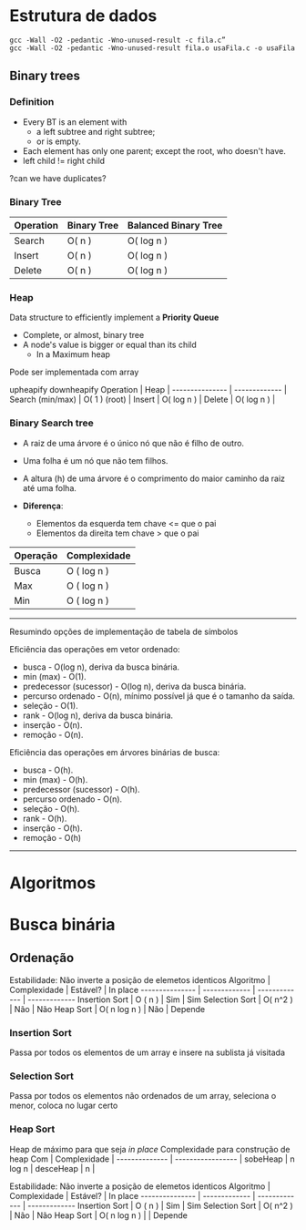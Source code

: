 # Estrutura de dados
```
gcc -Wall -O2 -pedantic -Wno-unused-result -c fila.c”
gcc -Wall -O2 -pedantic -Wno-unused-result fila.o usaFila.c -o usaFila
```

## Binary trees
### Definition
* Every BT is an element with 
    * a left subtree and right subtree;
    *  or is empty.
* Each element has only one parent; except the root, who doesn't have.
* left child != right child

?can we have duplicates?

### Binary Tree
Operation   | Binary Tree   | Balanced Binary Tree  |       
----------  | ------------- | --------------------  |        
Search      | O( n )        | O( log n )
Insert      | O( n )        | O( log n )
Delete      | O( n )        | O( log n )


### Heap
Data structure to efficiently implement a **Priority Queue**
* Complete, or almost, binary tree
* A node's value is bigger or equal than its child
    * In a Maximum heap

Pode ser implementada com array

upheapify
downheapify
Operation           | Heap          |
---------------     | ------------- |
Search (min/max)    | O( 1 ) (root) |
Insert              | O( log n )    |
Delete              | O( log n )    |

### Binary Search tree
* A raiz de uma árvore é o único nó que não é filho de outro.

* Uma folha é um nó que não tem filhos.

* A altura (h) de uma árvore é o comprimento do maior caminho da raiz até uma folha.
* **Diferença**: 
    * Elementos da esquerda tem chave <= que o  pai
    * Elementos da direita tem chave > que o pai

Operação        | Complexidade  |
--------------- | ------------- |
Busca           | O ( log n )   |
Max             | O ( log n )   |
Min             | O ( log n )   |

-------------------------------
Resumindo opções de implementação de tabela de símbolos

Eficiência das operações em vetor ordenado:
* busca - O(log n), deriva da busca binária.
* min (max) - O(1).
* predecessor (sucessor) - O(log n), deriva da busca binária.
* percurso ordenado - O(n), mínimo possível já que é o tamanho da saída.
* seleção - O(1).
* rank - O(log n), deriva da busca binária.
* inserção - O(n).
* remoção - O(n).

Eficiência das operações em árvores binárias de busca:
* busca - O(h).
* min (max) - O(h).
* predecessor (sucessor) - O(h).
* percurso ordenado - O(n).
* seleção - O(h).
* rank - O(h).
* inserção - O(h).
* remoção - O(h)
-------------------------------





# Algoritmos
# Busca binária

## Ordenação
Estabilidade: Não inverte a posição de elemetos identicos
Algoritmo       | Complexidade  | Estável?      | In place
--------------- | ------------- | ------------- | ------------- 
Insertion Sort  | O ( n )       | Sim           | Sim
Selection Sort  | O( n^2 )      | Não           | Não
Heap Sort       | O( n log n  ) | Não           | Depende
### Insertion Sort
Passa por todos os elementos de um array e insere na sublista já visitada

### Selection Sort
Passa por todos os elementos não ordenados de um array, seleciona o menor, coloca no lugar certo

### Heap Sort
Heap de máximo para que seja *in place*
Complexidade para construção de heap
Com             | Complexidade      |
 -------------- | ----------------- |
sobeHeap        | n log n           |
desceHeap       | n                 |

Estabilidade: Não inverte a posição de elemetos identicos
Algoritmo       | Complexidade  | Estável?      | In place
--------------- | ------------- | ------------- | ------------- 
Insertion Sort  | O ( n )       | Sim           | Sim
Selection Sort  | O( n^2 )      | Não           | Não
Heap Sort       | O( n log n  ) |               | Depende